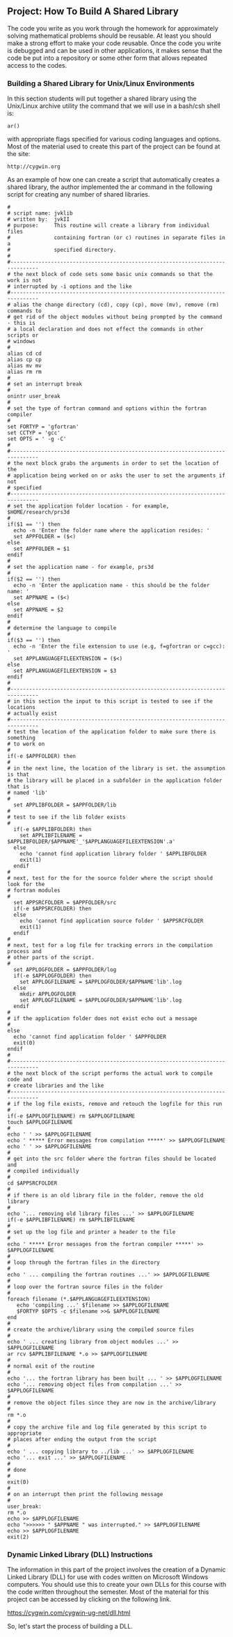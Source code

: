 ## Project: How To Build A Shared Library

The code you write as you work through the homework for approximately solving mathematical problems should be reusable. At
least you should make a strong effort to make your code reusable. Once the code you write is debugged and can be used in
other applications, it makes sense that the code be put into a repository or some other form that allows repeated access to
the codes.

### Building a Shared Library for Unix/Linux Environments

In this section students will put together a shared library using the Unix/Linux archive utility the command that we will use
in a bash/csh shell is:

    ar()

with appropriate flags specified for various coding languages and options. Most of the material used to create this part of the
project can be found at the site:

    http://cygwin.org

As an example of how one can create a script that automatically creates a shared library, the author implemented the ar command
in the following script for creating any number of shared libraries.

    #
    # script name: jvklib
    # written by:  jvkII
    # purpose:     This routine will create a library from individual files
    #              containing fortran (or c) routines in separate files in a
    #              specified directory.
    #
    #-------------------------------------------------------------------------------
    # the next block of code sets some basic unix commands so that the work is not
    # interrupted by -i options and the like
    #-------------------------------------------------------------------------------
    # alias the change directory (cd), copy (cp), move (mv), remove (rm) commands to
    # get rid of the object modules without being prompted by the command - this is
    # a local declaration and does not effect the commands in other scripts or
    # windows
    #
    alias cd cd
    alias cp cp
    alias mv mv
    alias rm rm
    #
    # set an interrupt break
    #
    onintr user_break
    #
    # set the type of fortran command and options within the fortran compiler
    #
    set FORTYP = 'gfortran'
    set CCTYP = 'gcc'
    set OPTS = ' -g -C'
    #
    #-------------------------------------------------------------------------------
    # the next block grabs the arguments in order to set the location of the 
    # application being worked on or asks the user to set the arguments if not
    # specified 
    #-------------------------------------------------------------------------------
    # set the application folder location - for example, $HOME/research/prs3d
    #
    if($1 == '') then
      echo -n 'Enter the folder name where the application resides: '
      set APPFOLDER = ($<) 
    else
      set APPFOLDER = $1
    endif
    #
    # set the application name - for example, prs3d
    #
    if($2 == '') then
      echo -n 'Enter the application name - this should be the folder name: '
      set APPNAME = ($<) 
    else
      set APPNAME = $2
    endif
    #
    # determine the language to compile
    #
    if($3 == '') then
      echo -n 'Enter the file extension to use (e.g, f=gfortran or c=gcc): '
      set APPLANGUAGEFILEEXTENSION = ($<) 
    else
      set APPLANGUAGEFILEEXTENSION = $3
    endif
    #
    #-------------------------------------------------------------------------------
    # in this section the input to this script is tested to see if the locations
    # actually exist
    #-------------------------------------------------------------------------------
    # test the location of the application folder to make sure there is something
    # to work on
    #
    if(-e $APPFOLDER) then
    #
    # in the next line, the location of the library is set. the assumption is that
    # the library will be placed in a subfolder in the application folder that is
    # named 'lib'
    #
      set APPLIBFOLDER = $APPFOLDER/lib
    #
    # test to see if the lib folder exists
    #
      if(-e $APPLIBFOLDER) then
        set APPLIBFILENAME = $APPLIBFOLDER/$APPNAME'_'$APPLANGUAGEFILEEXTENSION'.a'
      else
        echo 'cannot find application library folder ' $APPLIBFOLDER 
        exit(1)
      endif
    #
    # next, test for the for the source folder where the script should look for the
    # fortran modules
    #
      set APPSRCFOLDER = $APPFOLDER/src
      if(-e $APPSRCFOLDER) then
      else
        echo 'cannot find application source folder ' $APPSRCFOLDER 
        exit(1)
      endif
    #
    # next, test for a log file for tracking errors in the compilation process and
    # other parts of the script.
    #
      set APPLOGFOLDER = $APPFOLDER/log
      if(-e $APPLOGFOLDER) then
        set APPLOGFILENAME = $APPLOGFOLDER/$APPNAME'lib'.log
      else
        mkdir APPLOGFOLDER
        set APPLOGFILENAME = $APPLOGFOLDER/$APPNAME'lib'.log
      endif
    #
    # if the application folder does not exist echo out a message
    #
    else
      echo 'cannot find application folder ' $APPFOLDER 
      exit(0)
    endif
    #
    #-------------------------------------------------------------------------------
    # the next block of the script performs the actual work to compile code and
    # create libraries and the like
    #-------------------------------------------------------------------------------
    # if the log file exists, remove and retouch the logfile for this run
    #
    if(-e $APPLOGFILENAME) rm $APPLOGFILENAME
    touch $APPLOGFILENAME
    #
    echo ' ' >> $APPLOGFILENAME
    echo ' ***** Error messages from compilation *****' >> $APPLOGFILENAME
    echo ' ' >> $APPLOGFILENAME
    #
    # get into the src folder where the fortran files should be located and
    # compiled individually
    #
    cd $APPSRCFOLDER
    #
    # if there is an old library file in the folder, remove the old library
    #
    echo '... removing old library files ...' >> $APPLOGFILENAME
    if(-e $APPLIBFILENAME) rm $APPLIBFILENAME
    #
    # set up the log file and printer a header to the file
    #
    echo ' ***** Error messages from the fortran compiler *****' >> $APPLOGFILENAME
    #
    # loop through the fortran files in the directory
    #
    echo ' ... compiling the fortran routines ...' >> $APPLOGFILENAME
    #
    # loop over the fortran source files in the folder
    #
    foreach filename (*.$APPLANGUAGEFILEEXTENSION)
       echo 'compiling ...' $filename >> $APPLOGFILENAME
       $FORTYP $OPTS -c $filename >>& $APPLOGFILENAME
    end
    #
    # create the archive/library using the compiled source files
    #
    echo ' ... creating library from object modules ...' >> $APPLOGFILENAME
    ar rcv $APPLIBFILENAME *.o >> $APPLOGFILENAME
    #
    # normal exit of the routine
    #
    echo '... the fortran library has been built ... ' >> $APPLOGFILENAME
    echo '... removing object files from compilation ...' >> $APPLOGFILENAME
    #
    # remove the object files since they are now in the archive/library
    #
    rm *.o
    #
    # copy the archive file and log file generated by this script to appropriate
    # places after ending the output from the script
    #
    echo ' ... copying library to ../lib ...' >> $APPLOGFILENAME
    echo '... exit ...' >> $APPLOGFILENAME
    #
    # done
    #
    exit(0)
    #
    # on an interrupt then print the following message
    #
    user_break:
    rm *.o
    echo >> $APPLOGFILENAME
    echo ">>>>>> " $APPNAME " was interrupted." >> $APPLOGFILENAME
    echo >> $APPLOGFILENAME
    exit(2)

### Dynamic Linked Library (DLL) Instructions

The information in this part of the project involves the creation of a Dynamic Linked Library (DLL) for use with codes written
on Microsoft Windows computers. You should use this to create your own DLLs for this course with the code written throughout
the semester. Most of the material for this project can be accessed by clicking on the following link.

https://cygwin.com/cygwin-ug-net/dll.html

So, let's start the process of building a DLL.
